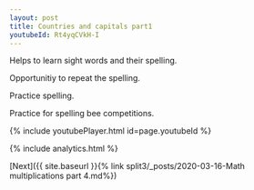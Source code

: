 ```yaml
---
layout: post
title: Countries and capitals part1
youtubeId: Rt4yqCVkH-I
---
```

 
 
Helps to learn sight words and their spelling.

Opportunitiy to repeat the spelling. 

Practice spelling. 
 
Practice for spelling bee competitions. 
 
{% include youtubePlayer.html id=page.youtubeId %}
 
 
{% include analytics.html %}

[Next]({{ site.baseurl }}{% link  split3/_posts/2020-03-16-Math multiplications part 4.md%})
 
